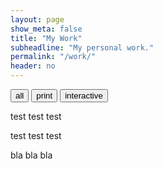 ```yaml
---
layout: page
show_meta: false
title: "My Work"
subheadline: "My personal work."
permalink: "/work/"
header: no
---
```


<!-- use isotope.js to create and organize content here -->
<div class="button-group layout-mode-button-group">
  <button data-work-filter="all">all</button>
  <button data-work-filter="print">print</button>
  <button data-work-filter="web">interactive</button>
</div>

<div class="grid">
  <div class="grid-item">
    <p>test test test</p>
  </div>  
  <div class="grid-item width2">
    <p>test test test</p>
  </div>
  <div class="grid-item">
    <p>bla bla bla</p>
  </div>
  <div class="grid-item"></div>
  <div class="grid-item"></div>
  <div class="grid-item width3"></div>
</div>